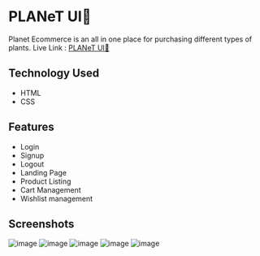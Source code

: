 # PLANeT UI🌿

Planet Ecommerce is an all in one place for purchasing different types of plants.
Live Link : [PLANeT UI🌿](https://planet-store.netlify.app/landing-page/landing.html)

## Technology Used
- HTML
- CSS

## Features

- Login
- Signup
- Logout
- Landing Page
- Product Listing
- Cart Management
- Wishlist management

## Screenshots
![image](https://user-images.githubusercontent.com/81930207/154871274-851a12f2-c557-496d-b9c3-67abc6bf3f72.png)
![image](https://user-images.githubusercontent.com/81930207/154871314-693e25e3-9cdc-4753-891c-71fe2b6d168e.png)
![image](https://user-images.githubusercontent.com/81930207/154871342-381c1684-c00b-49b8-9467-1c10848286fe.png)
![image](https://user-images.githubusercontent.com/81930207/154871357-2f55a6b1-041a-41ad-bc98-f8d1735b7add.png)
![image](https://user-images.githubusercontent.com/81930207/154871377-e7cc4531-50f6-496c-9279-1c674200c2a6.png)

 
